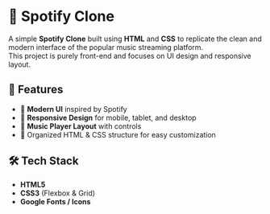 # 🎵 Spotify Clone

A simple **Spotify Clone** built using **HTML** and **CSS** to replicate the clean and modern interface of the popular music streaming platform.  
This project is purely front-end and focuses on UI design and responsive layout.

## 🚀 Features

- 🎨 **Modern UI** inspired by Spotify
- 📱 **Responsive Design** for mobile, tablet, and desktop
- 🎵 **Music Player Layout** with controls
- 📂 Organized HTML & CSS structure for easy customization
## 🛠️ Tech Stack

- **HTML5**
- **CSS3** (Flexbox & Grid)
- **Google Fonts / Icons** 
